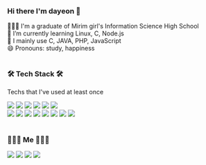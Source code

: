 ### Hi there I'm dayeon 👋

<!--
**dayomi02/dayomi02** is a ✨ _special_ ✨ repository because its `README.md` (this file) appears on your GitHub profile.

Here are some ideas to get you started:

- 🔭 I’m currently working on ...
- 🌱 I’m currently learning ...
- 👯 I’m looking to collaborate on ...
- 🤔 I’m looking for help with ...
- 💬 Ask me about ...
- 📫 How to reach me: ...
- 😄 Pronouns: ...
- ⚡ Fun fact: ...

-->
👩🏻‍🎓 I'm a graduate of Mirim girl's Information Science High School <br>
🌱 I’m currently learning Linux, C, Node.js <br>
📃 I mainly use C, JAVA, PHP, JavaScript <br>
😄 Pronouns: study, happiness <br> <br>

### 🛠 Tech Stack 🛠
Techs that I've used at least once

<img src="https://img.shields.io/badge/Java-007396?style=flat-square&logo=java&logoColor=white"/></a>
<img src="https://img.shields.io/badge/c-A8B9CC?style=flat-square&logo=c&logoColor=white"/></a>       <img src="https://img.shields.io/badge/c++-00599C?style=flat-square&logo=c%2B%2B&logoColor=white"/></a> 
<img src="https://img.shields.io/badge/C Sharp-239120?style=flat-square&logo=C-Sharp&logoColor=white"/></a>
<img src="https://img.shields.io/badge/Python-3766AB?style=flat-square&logo=Python&logoColor=white"/></a>
<img src="https://img.shields.io/badge/Html5-E34F26?style=flat-square&logo=html5&logoColor=white"/></a>  
<img src="https://img.shields.io/badge/Javascript-F7DF1E?style=flat-square&logo=javascript&logoColor=white"/></a>
<img src="https://img.shields.io/badge/css3-1572B6?style=flat-square&logo=css3&logoColor=white"/></a> 
<img src="https://img.shields.io/badge/php-777BB4?style=flat-square&logo=php&logoColor=white"/></a> 
<img src="https://img.shields.io/badge/Spring-6DB33F?style=flat-square&logo=spring&logoColor=white"/></a> 
<img src="https://img.shields.io/badge/Mysql-4479A1?style=flat-square&logo=mysql&logoColor=white"/></a> 
<img src="https://img.shields.io/badge/MongoDB-47A248?style=flat-square&logo=mongodb&logoColor=white"/></a> 
<img src="https://img.shields.io/badge/Node.js-339933?style=flat-square&logo=node.js&logoColor=white"/></a>
<img src="https://img.shields.io/badge/Unity-000000?style=flat-square&logo=Unity&logoColor=white"/></a>
<br><br>

### 👩🏻‍💻 Me 👩🏻‍💻
<a href="https://www.facebook.com/profile.php?id=100010842941098"><img src="https://img.shields.io/badge/Facebook-1877F2?style=flat-square&logo=Facebook&logoColor=white&link=https://www.facebook.com/profile.php?id=100010842941098"/></a>
<a href="https://www.instagram.com/da__yeon_.__/"><img src="https://img.shields.io/badge/Instagram-E4405F?style=flat-square&logo=instagram&logoColor=white&link=https://www.instagram.com/da__yeon_.__/"/></a>
<a href=""><img src="https://img.shields.io/badge/Gmail-D14836?style=flat-square&logo=Gmail&logoColor=white&link="/></a>
<a href="https://dayomi02.tistory.com/"><img src="https://img.shields.io/badge/Tistory-FF5722?style=flat-square&logo=Tistory&logoColor=white&link=https://dayomi02.tistory.com/"/></a>

<!--
[![Anurag's github stats](https://github-readme-stats.vercel.app/api?username=dayomi02&show_icons=true&hide=contribs)](https://github.com/anuraghazra/github-readme-stats)
[![Top Langs](https://github-readme-stats.vercel.app/api/top-langs/?username=dayomi02&layout=compact)](https://github.com/anuraghazra/github-readme-stats)
-->
